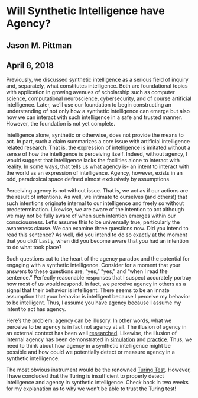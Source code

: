 # Will Synthetic Intelligence have Agency?
## Jason M. Pittman
## April 6, 2018

Previously, we discussed synthetic intelligence as a serious field of inquiry and, separately, what constitutes intelligence. Both are foundational topics with application in growing avenues of scholarship such as computer science, computational neuroscience, cybersecurity, and of course artificial intelligence. Later, we’ll use our foundation to begin constructing an understanding of not only how a synthetic intelligence can emerge but also how we can interact with such intelligence in a safe and trusted manner. However, the foundation is not yet complete.

Intelligence alone, synthetic or otherwise, does not provide the means to act. In part, such a claim summarizes a core issue with artificial intelligence related research. That is, the expression of intelligence is imitated without a sense of how the intelligence is perceiving itself. Indeed, without agency, I would suggest that intelligence lacks the facilities alone to interact with reality. In some ways, that tells us what agency is- an intent to interact with the world as an expression of intelligence. Agency, however, exists in an odd, paradoxical space defined almost exclusively by assumptions.

Perceiving agency is not without issue. That is, we act as if our actions are the result of intentions. As well, we intimate to ourselves (and others!) that such intentions originate internal to our intelligence and freely so without predetermination. Likewise, we are aware of the intention to act although we may not be fully aware of when such intention emerges within our consciousness. Let’s assume this to be universally true, particularly the awareness clause. 
We can examine three questions now. Did you intend to read this sentence? As well, did you intend to do so exactly at the moment that you did? Lastly, when did you become aware that you had an intention to do what took place? 

Such questions cut to the heart of the agency paradox and the potential for engaging with a synthetic intelligence. Consider for a moment that your answers to these questions are, “yes,” “yes,” and “when I read the sentence.” Perfectly reasonable responses that I suspect accurately portray how most of us would respond. In fact, we perceive agency in others as a signal that their behavior is intelligent. There seems to be an innate assumption that your behavior is intelligent because I perceive my behavior to be intelligent. Thus, I assume you have agency because I assume my intent to act has agency.

Here’s the problem: agency can be illusory. In other words, what we perceive to be agency is in fact not agency at all. The illusion of agency in an external context has been well [researched](https://bit.ly/2GGcXJk). Likewise, the illusion of internal agency has been demonstrated in [simulation](https://bit.ly/2GGF8YT) and [practice]( https://bit.ly/2H0fX6I). Thus, we need to think about how agency in a synthetic intelligence might be possible and how could we potentially detect or measure agency in a synthetic intelligence. 

The most obvious instrument would be the renowned [Turing Test](https://bit.ly/2Eqhlue). However, I have concluded that the Turing is insufficient to properly detect intelligence and agency in synthetic intelligence. Check back in two weeks for my explanation as to why we won’t be able to trust the Turing test!
